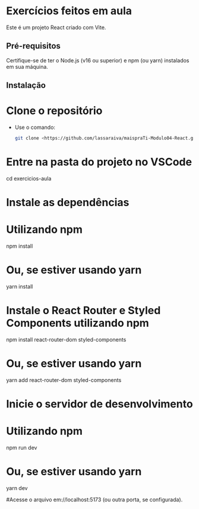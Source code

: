 # Exercícios feitos em aula

Este é um projeto React criado com Vite.

## Pré-requisitos

Certifique-se de ter o Node.js (v16 ou superior) e npm (ou yarn) instalados em sua máquina.

## Instalação
# Clone o repositório
- Use o comando:
  ```bash
  git clone <https://github.com/lassaraiva/maispraTi-Modulo04-React.git>
# Entre na pasta do projeto no VSCode
  cd exercicios-aula

# Instale as dependências
# Utilizando npm
npm install

# Ou, se estiver usando yarn
yarn install

# Instale o React Router e Styled Components utilizando npm
npm install react-router-dom styled-components

# Ou, se estiver usando yarn
yarn add react-router-dom styled-components

#  Inicie o servidor de desenvolvimento
# Utilizando npm
npm run dev

# Ou, se estiver usando yarn
yarn dev

#Acesse o arquivo em://localhost:5173 (ou outra porta, se configurada).